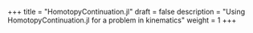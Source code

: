 +++
title = "HomotopyContinuation.jl"
draft = false
description = "Using HomotopyContinuation.jl for a problem in kinematics"
weight = 1
+++

